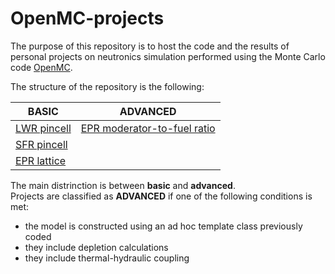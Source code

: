 # OpenMC-projects

The purpose of this repository is to host the code and the results of personal projects on neutronics simulation performed using the Monte Carlo code [OpenMC](https://openmc.org/).

The structure of the repository is the following:

|BASIC                               |ADVANCED                                                     |
|------------------------------------|-------------------------------------------------------------|
|[LWR pincell](./basics/LWR_pincell/)|[EPR moderator-to-fuel ratio](./advanced/EPR_mod_fuel_ratio/)|
|[SFR pincell](./basics/SFR_pincell/)|                                                             |
|[EPR lattice](./basics/EPR_lattice/)|                                                             |

The main distrinction is between **basic** and **advanced**.\
Projects are classified as **ADVANCED** if one of the following conditions is met:
- the model is constructed using an ad hoc template class previously coded
- they include depletion calculations
- they include thermal-hydraulic coupling




